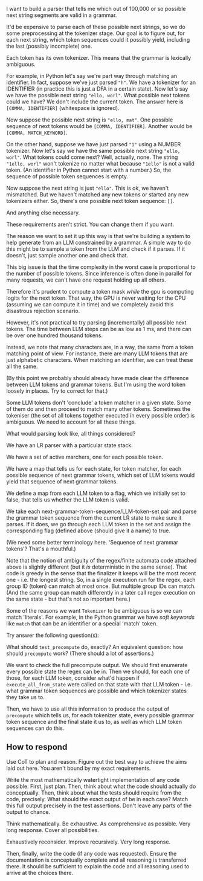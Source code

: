I want to build a parser that tells me which out of 100,000 or so possible next string segments are valid in a grammar.

It'd be expensive to parse each of these possible next strings, so we do some preprocessing at the tokenizer stage. Our goal is to figure out, for each next string, which token sequences could it possibly yield, including the last (possibly incomplete) one.

Each token has its own tokenizer. This means that the grammar is lexically ambiguous.

For example, in Python let's say we're part way through matching an identifier. In fact, suppose we've just parsed `"h"`. We have a tokenizer for an IDENTIFIER (in practice this is just a DFA in a certain state). Now let's say we have the possible next string `"ello, worl"`. What possible next tokens could we have? We don't include the current token. The answer here is `[COMMA, IDENTIFIER]` (whitespace is ignored).

Now suppose the possible next string is `"ello, mat"`. One possible sequence of next tokens would be `[COMMA, IDENTIFIER]`. Another would be `[COMMA, MATCH_KEYWORD]`.

On the other hand, suppose we have just parsed `"1"` using a NUMBER tokenizer. Now let's say we have the same possible next string `"ello, worl"`. What tokens could come next? Well, actually, none. The string `"1ello, worl"` won't tokenize no matter what because `"1ello"` is not a valid token. (An identifier in Python cannot start with a number.) So, the sequence of possible token sequences is empty.

Now suppose the next string is just `"ello"`. This is ok, we haven't mismatched. But we haven't matched any new tokens or started any new tokenizers either. So, there's one possible next token sequence: `[]`.

And anything else necessary.

These requirements aren't strict. You can change them if you want.

The reason we want to set it up this way is that we're building a system to help generate from an LLM constrained by a grammar. A simple way to do this might be to sample a token from the LLM and check if it parses. If it doesn't, just sample another one and check that.

This big issue is that the time complexity in the worst case is proportional to the number of possible tokens. Since inference is often done in parallel for many requests, we can't have one request holding up all others.

Therefore it's prudent to compute a token mask *while* the gpu is computing logits for the next token. That way, the GPU is never waiting for the CPU (assuming we can compute it in time) and we completely avoid this disastrous rejection scenario.

However, it's not practical to try parsing (incrementally) all possible next tokens. The time between LLM steps can be as low as 1 ms, and there can be over one hundred thousand tokens.

Instead, we note that many characters are, in a way, the same from a token matching point of view. For instance, there are many LLM tokens that are just alphabetic characters. When matching an identifier, we can treat these all the same.

(By this point we probably should already have made clear the difference between LLM tokens and grammar tokens. But I'm using the word token loosely in places. Try to correct for that.)

Some LLM tokens don't 'conclude' a token matcher in a given state. Some of them do and then proceed to match many other tokens. Sometimes the tokeniser (the set of all tokens together executed in every possible order) is ambiguous. We need to account for all these things.

What would parsing look like, all things considered?

We have an LR parser with a particular state stack.

We have a set of active marchers, one for each possible token.

We have a map that tells us for each state, for token matcher, for each possible sequence of next grammar tokens, which set of LLM tokens would yield that sequence of next grammar tokens.

We define a map from each LLM token to a flag, which we initially set to false, that tells us whether the LLM token is valid.

We take each next-grammar-token-sequence/LLM-token-set pair and parse the grammar token sequence from the current LR state to make sure it parses. If it does, we go through each LLM token in the set and assign the corresponding flag (defined above (should give it a name) to true.

(We need some better terminology here. 'Sequence of next grammar tokens'? That's a mouthful.)

Note that the notion of ambiguity of the regex/finite automata code attached above is slightly different (but it *is* deterministic in the same sense). That code is greedy in the sense that the finalizer it keeps will be the most recent one - i.e. the longest string. So, in a single execution run for the regex, each group ID (token) can match at most once. But multiple group IDs can match. (And the same group can match differently in a later call regex execution on the same state - but that's not so important here.)

Some of the reasons we want `Tokenizer` to be ambiguous is so we can match 'literals'. For example, in the Python grammar we have *soft keywords* like `match` that can be an identifier or a special 'match' token.

Try answer the following question(s):

What should `test_precompute` do, exactly? An equivalent question: how should `precompute` work? (There should a lot of assertions.)

We want to check the full precompute output. We should first enumerate every possible state the regex can be in. Then we should, for each one of those, for each LLM token, consider what'd happen if `execute_all_from_state` were called on that state with that LLM token - i.e. what grammar token sequences are possible and which tokenizer states they take us to.

Then, we have to use all this information to produce the output of `precompute` which tells us, for each tokenizer state, every possible grammar token sequence and the final state it us to, as well as which LLM token sequences can do this.

## How to respond

Use CoT to plan and reason. Figure out the best way to achieve the aims laid out here. You aren't bound by my exact requirements.

Write the most mathematically watertight implementation of any code possible. First, just plan. Then, think about what the code should actually do conceptually. Then, think about what the tests should require from the code, precisely. What should the exact output of be in each case? Match this full output precisely in the test assertions. Don't leave any parts of the output to chance.

Think mathematically. Be exhaustive. As comprehensive as possible. Very long response. Cover all possibilities.

Exhaustively reconsider. Improve recursively. Very long response.

Then, finally, write the code (if any code was requested). Ensure the documentation is conceptually complete and all reasoning is transferred there. It should be sufficient to explain the code and all reasoning used to arrive at the choices there.
